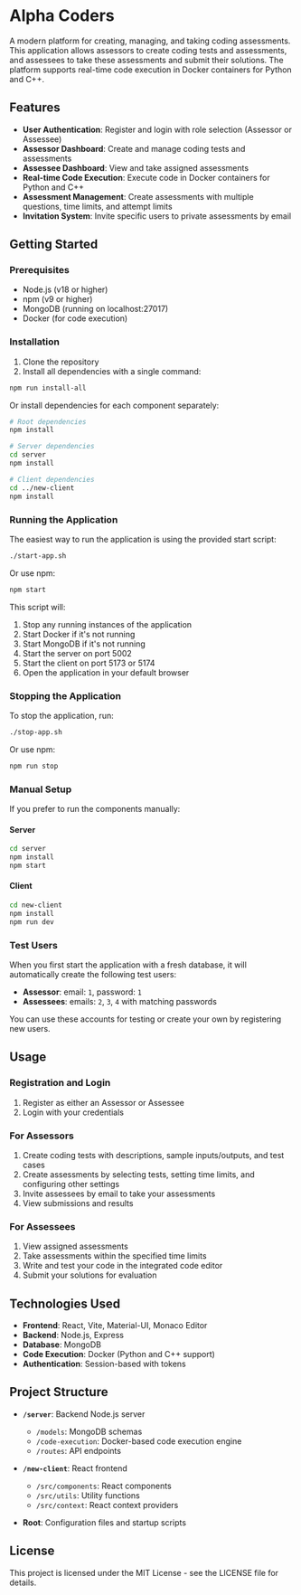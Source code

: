 # Alpha Coders

A modern platform for creating, managing, and taking coding assessments. This application allows assessors to create coding tests and assessments, and assessees to take these assessments and submit their solutions. The platform supports real-time code execution in Docker containers for Python and C++.

## Features

- **User Authentication**: Register and login with role selection (Assessor or Assessee)
- **Assessor Dashboard**: Create and manage coding tests and assessments
- **Assessee Dashboard**: View and take assigned assessments
- **Real-time Code Execution**: Execute code in Docker containers for Python and C++
- **Assessment Management**: Create assessments with multiple questions, time limits, and attempt limits
- **Invitation System**: Invite specific users to private assessments by email

## Getting Started

### Prerequisites

- Node.js (v18 or higher)
- npm (v9 or higher)
- MongoDB (running on localhost:27017)
- Docker (for code execution)

### Installation

1. Clone the repository
2. Install all dependencies with a single command:

```bash
npm run install-all
```

Or install dependencies for each component separately:

```bash
# Root dependencies
npm install

# Server dependencies
cd server
npm install

# Client dependencies
cd ../new-client
npm install
```

### Running the Application

The easiest way to run the application is using the provided start script:

```bash
./start-app.sh
```

Or use npm:

```bash
npm start
```

This script will:
1. Stop any running instances of the application
2. Start Docker if it's not running
3. Start MongoDB if it's not running
4. Start the server on port 5002
5. Start the client on port 5173 or 5174
6. Open the application in your default browser

### Stopping the Application

To stop the application, run:

```bash
./stop-app.sh
```

Or use npm:

```bash
npm run stop
```

### Manual Setup

If you prefer to run the components manually:

#### Server

```bash
cd server
npm install
npm start
```

#### Client

```bash
cd new-client
npm install
npm run dev
```

### Test Users

When you first start the application with a fresh database, it will automatically create the following test users:

- **Assessor**: email: `1`, password: `1`
- **Assessees**: emails: `2`, `3`, `4` with matching passwords

You can use these accounts for testing or create your own by registering new users.

## Usage

### Registration and Login

1. Register as either an Assessor or Assessee
2. Login with your credentials

### For Assessors

1. Create coding tests with descriptions, sample inputs/outputs, and test cases
2. Create assessments by selecting tests, setting time limits, and configuring other settings
3. Invite assessees by email to take your assessments
4. View submissions and results

### For Assessees

1. View assigned assessments
2. Take assessments within the specified time limits
3. Write and test your code in the integrated code editor
4. Submit your solutions for evaluation

## Technologies Used

- **Frontend**: React, Vite, Material-UI, Monaco Editor
- **Backend**: Node.js, Express
- **Database**: MongoDB
- **Code Execution**: Docker (Python and C++ support)
- **Authentication**: Session-based with tokens

## Project Structure

- **`/server`**: Backend Node.js server
  - `/models`: MongoDB schemas
  - `/code-execution`: Docker-based code execution engine
  - `/routes`: API endpoints

- **`/new-client`**: React frontend
  - `/src/components`: React components
  - `/src/utils`: Utility functions
  - `/src/context`: React context providers

- **Root**: Configuration files and startup scripts

## License

This project is licensed under the MIT License - see the LICENSE file for details.
